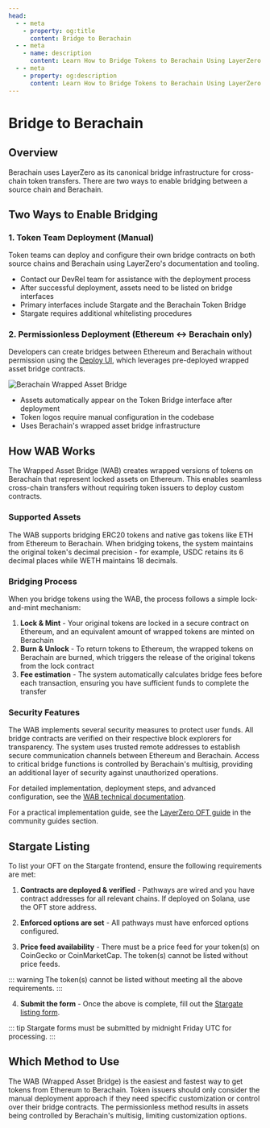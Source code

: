 ```yaml
---
head:
  - - meta
    - property: og:title
      content: Bridge to Berachain
  - - meta
    - name: description
      content: Learn How to Bridge Tokens to Berachain Using LayerZero
  - - meta
    - property: og:description
      content: Learn How to Bridge Tokens to Berachain Using LayerZero
---
```


# Bridge to Berachain

## Overview

Berachain uses LayerZero as its canonical bridge infrastructure for cross-chain token transfers. There are two ways to enable bridging between a source chain and Berachain.

## Two Ways to Enable Bridging

### 1. Token Team Deployment (Manual)

Token teams can deploy and configure their own bridge contracts on both source chains and Berachain using LayerZero's documentation and tooling.

- Contact our DevRel team for assistance with the deployment process
- After successful deployment, assets need to be listed on bridge interfaces
- Primary interfaces include Stargate and the Berachain Token Bridge
- Stargate requires additional whitelisting procedures

### 2. Permissionless Deployment (Ethereum ↔ Berachain only)

Developers can create bridges between Ethereum and Berachain without permission using the [Deploy UI](https://bridge.berachain.com/deploy), which leverages pre-deployed wrapped asset bridge contracts.

![Berachain Wrapped Asset Bridge](/assets/berachain-wrapped-asset-bridge.png)

- Assets automatically appear on the Token Bridge interface after deployment
- Token logos require manual configuration in the codebase
- Uses Berachain's wrapped asset bridge infrastructure

## How WAB Works

The Wrapped Asset Bridge (WAB) creates wrapped versions of tokens on Berachain that represent locked assets on Ethereum. This enables seamless cross-chain transfers without requiring token issuers to deploy custom contracts.

### Supported Assets

The WAB supports bridging ERC20 tokens and native gas tokens like ETH from Ethereum to Berachain. When bridging tokens, the system maintains the original token's decimal precision - for example, USDC retains its 6 decimal places while WETH maintains 18 decimals.

### Bridging Process

When you bridge tokens using the WAB, the process follows a simple lock-and-mint mechanism:

1. **Lock & Mint** - Your original tokens are locked in a secure contract on Ethereum, and an equivalent amount of wrapped tokens are minted on Berachain
2. **Burn & Unlock** - To return tokens to Ethereum, the wrapped tokens on Berachain are burned, which triggers the release of the original tokens from the lock contract
3. **Fee estimation** - The system automatically calculates bridge fees before each transaction, ensuring you have sufficient funds to complete the transfer

### Security Features

The WAB implements several security measures to protect user funds. All bridge contracts are verified on their respective block explorers for transparency. The system uses trusted remote addresses to establish secure communication channels between Ethereum and Berachain. Access to critical bridge functions is controlled by Berachain's multisig, providing an additional layer of security against unauthorized operations.

For detailed implementation, deployment steps, and advanced configuration, see the [WAB technical documentation](https://github.com/berachain/bera-wrapped-asset-bridge/blob/main/README.md).

For a practical implementation guide, see the [LayerZero OFT guide](/developers/guides/community-guides#bridging) in the community guides section.

## Stargate Listing

To list your OFT on the Stargate frontend, ensure the following requirements are met:

1. **Contracts are deployed & verified** - Pathways are wired and you have contract addresses for all relevant chains. If deployed on Solana, use the OFT store address.

2. **Enforced options are set** - All pathways must have enforced options configured.

3. **Price feed availability** - There must be a price feed for your token(s) on CoinGecko or CoinMarketCap. The token(s) cannot be listed without price feeds.

::: warning
The token(s) cannot be listed without meeting all the above requirements.
:::

4. **Submit the form** - Once the above is complete, fill out the [Stargate listing form](http://tinyurl.com/stargate-oftlisting).

::: tip
Stargate forms must be submitted by midnight Friday UTC for processing.
:::

## Which Method to Use

The WAB (Wrapped Asset Bridge) is the easiest and fastest way to get tokens from Ethereum to Berachain. Token issuers should only consider the manual deployment approach if they need specific customization or control over their bridge contracts. The permissionless method results in assets being controlled by Berachain's multisig, limiting customization options.
